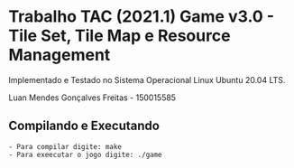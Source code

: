 # Trabalho TAC (2021.1) Game v3.0 - Tile Set, Tile Map e Resource Management

Implementado e Testado no Sistema Operacional Linux Ubuntu 20.04 LTS.

Luan Mendes Gonçalves Freitas - 150015585

## Compilando e Executando

	- Para compilar digite: make
	- Para exeecutar o jogo digite: ./game